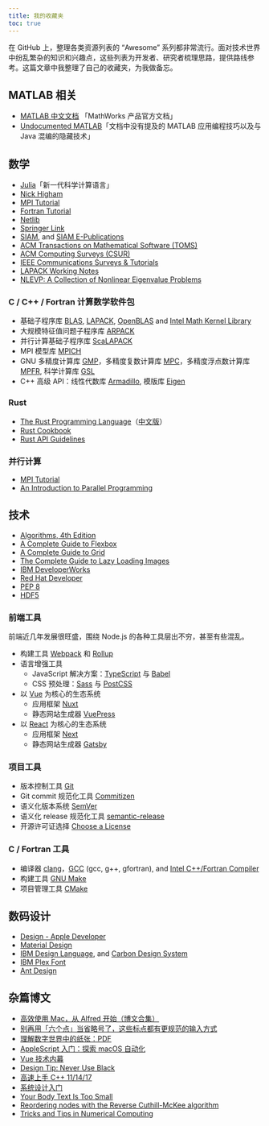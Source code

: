 ```yaml
---
title: 我的收藏夹
toc: true
---
```


在 GitHub 上，整理各类资源列表的 “Awesome” 系列都非常流行。面对技术世界中纷乱繁杂的知识和兴趣点，这些列表为开发者、研究者梳理思路，提供路线参考。这篇文章中我整理了自己的收藏夹，为我做备忘。

<!-- more -->

## MATLAB 相关
- [MATLAB 中文文档](https://cn.mathworks.com/help/) 「MathWorks 产品官方文档」
- [Undocumented MATLAB](https://undocumentedmatlab.com/)「文档中没有提及的 MATLAB 应用编程技巧以及与 Java 混编的隐藏技术」

## 数学
- [Julia](https://julialang.org/)「新一代科学计算语言」
- [Nick Higham](https://nickhigham.wordpress.com/) 
- [MPI Tutorial](http://mpitutorial.com/)
- [Fortran Tutorial](https://www.fortrantutorial.com)
- [Netlib](http://www.netlib.org)
- [Springer Link](https://link.springer.com)
- [SIAM](https://www.siam.org), and [SIAM E-Publications](https://epubs.siam.org)
- [ACM Transactions on Mathematical Software (TOMS)](https://toms.acm.org)
- [ACM Computing Surveys (CSUR)](https://csur.acm.org)
- [IEEE Communications Surveys & Tutorials](https://ieeexplore.ieee.org/xpl/RecentIssue.jsp?punumber=9739)
- [LAPACK Working Notes](http://www.netlib.org/lapack/lawns/)
- [NLEVP: A Collection of Nonlinear Eigenvalue Problems](http://www.maths.manchester.ac.uk/our-research/research-groups/numerical-analysis-and-scientific-computing/numerical-analysis/software/nlevp/)
### C / C++ / Fortran 计算数学软件包
- 基础子程序库 [BLAS](http://www.netlib.org/blas), [LAPACK](http://www.netlib.org/lapack), [OpenBLAS](http://www.openblas.net) and [Intel Math Kernel Library](https://software.intel.com/mkl)
- 大规模特征值问题子程序库 [ARPACK](https://www.caam.rice.edu/software/ARPACK/)
- 并行计算基础子程序库 [ScaLAPACK](https://www.netlib.org/scalapack/)
- MPI 模型库 [MPICH](https://www.mpich.org)
- GNU 多精度计算库 [GMP](https://gmplib.org)，多精度复数计算库 [MPC](http://www.multiprecision.org/mpc/)，多精度浮点数计算库 [MPFR](https://www.mpfr.org), 科学计算库 [GSL](https://www.gnu.org/software/gsl/)
- C++ 高级 API：线性代数库 [Armadillo](http://arma.sourceforge.net), 模版库 [Eigen](https://eigen.tuxfamily.org/)
### Rust
- [The Rust Programming Language](https://doc.rust-lang.org/book/)（[中文版](https://kaisery.github.io/trpl-zh-cn/)）
- [Rust Cookbook](https://rust-lang-nursery.github.io/rust-cookbook/)
- [Rust API Guidelines](https://rust-lang-nursery.github.io/api-guidelines/macros.html)
### 并行计算
- [MPI Tutorial](http://mpitutorial.com)
- [An Introduction to Parallel Programming](https://www.sciencedirect.com/book/9780123742605/an-introduction-to-parallel-programming)
## 技术
- [Algorithms, 4th Edition](https://algs4.cs.princeton.edu/)
- [A Complete Guide to Flexbox](https://css-tricks.com/snippets/css/a-guide-to-flexbox/)
- [A Complete Guide to Grid](https://css-tricks.com/snippets/css/complete-guide-grid/)
- [The Complete Guide to Lazy Loading Images](https://css-tricks.com/the-complete-guide-to-lazy-loading-images/)
- [IBM DeveloperWorks](https://developer.ibm.com/)
- [Red Hat Developer](https://developers.redhat.com)
- [PEP 8](http://pep8.org/)
- [HDF5](https://www.hdfgroup.org)
### 前端工具
前端近几年发展很旺盛，围绕 Node.js 的各种工具层出不穷，甚至有些混乱。
- 构建工具 [Webpack](https://webpack.js.org/) 和 [Rollup](https://rollupjs.org/)
- 语言增强工具
    - JavaScript 解决方案：[TypeScript](http://www.typescriptlang.org) 与 [Babel](https://babeljs.io)
    - CSS 预处理：[Sass](http://sass-lang.com/) 与 [PostCSS](https://postcss.org/)
- 以 [Vue](https://vuejs.org/) 为核心的生态系统
    - 应用框架 [Nuxt](https://nuxtjs.org/)
    - 静态网站生成器 [VuePress](https://vuepress.vuejs.org/)
- 以 [React](https://reactjs.org/) 为核心的生态系统
    - 应用框架 [Next](https://nextjs.org/)
    - 静态网站生成器 [Gatsby](https://gatsbyjs.org/)
### 项目工具
- 版本控制工具 [Git](https://git-scm.com/)
- Git commit 规范化工具 [Commitizen](https://github.com/commitizen/cz-cli/)
- 语义化版本系统 [SemVer](https://semver.org/)
- 语义化 release 规范化工具 [semantic-release](https://github.com/semantic-release/semantic-release/)
- 开源许可证选择 [Choose a License](https://choosealicense.com/)
### C / Fortran 工具
- 编译器 [clang](https://clang.llvm.org)，[GCC](https://gcc.gnu.org) (gcc, g++, gfortran), and [Intel C++/Fortran Compiler](https://software.intel.com/intel-compilers/)
- 构建工具 [GNU Make](https://www.gnu.org/software/make/)
- 项目管理工具 [CMake](https://cmake.org/)

## 数码设计
- [Design - Apple Developer](https://developer.apple.com/design/)
- [Material Design](https://material.io)
- [IBM Design Language](https://www.ibm.com/design/language/), and [Carbon Design System](http://www.carbondesignsystem.com)
- [IBM Plex Font](https://www.ibm.com/plex/)
- [Ant Design](https://ant.design/)

## 杂篇博文
- [高效使用 Mac，从 Alfred 开始（博文合集）](https://sspai.com/topic/237)
- [别再用「六个点」当省略号了，这些标点都有更规范的输入方式](https://sspai.com/post/45516)
- [理解数字世界中的纸张：PDF](https://sspai.com/post/47092)
- [AppleScript 入门：探索 macOS 自动化](https://sspai.com/post/46912)
- [Vue 技术内幕](http://hcysun.me/vue-design/)
- [Design Tip: Never Use Black](https://ianstormtaylor.com/design-tip-never-use-black/)
- [高速上手 C++ 11/14/17](https://changkun.de/modern-cpp/)
- [系统设计入门](https://github.com/donnemartin/system-design-primer/blob/master/README-zh-Hans.md)
- [Your Body Text Is Too Small](https://blog.marvelapp.com/body-text-small/)
- [Reordering nodes with the Reverse Cuthill-McKee algorithm](http://www.juliafem.org/examples/2017-08-29-reordering-nodes-with-the-RCM-algorithm)
- [Tricks and Tips in Numerical Computing](https://nickhigham.wordpress.com/2018/08/21/tricks-and-tips-in-numerical-computing/)
